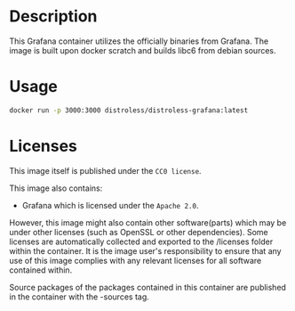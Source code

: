 # Description

This Grafana container utilizes the officially binaries from Grafana.
The image is built upon docker scratch and builds libc6 from debian sources. 

# Usage

```sh
docker run -p 3000:3000 distroless/distroless-grafana:latest
```

# Licenses
This image itself is published under the `CC0 license`.

This image also contains:
- Grafana which is licensed under the `Apache 2.0`.

However, this image might also contain other software(parts) which may be under other licenses (such as OpenSSL or other dependencies). Some licenses are automatically collected and exported to the /licenses folder within the container. It is the image user's responsibility to ensure that any use of this image complies with any relevant licenses for all software contained within.

Source packages of the packages contained in this container are published in the container with the -sources tag.